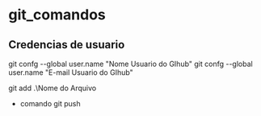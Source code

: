 # git_comandos

## Credencias de usuario

git confg --global user.name "Nome Usuario do GIhub"
git confg --global user.name "E-mail Usuario do GIhub"

git add .\Nome do Arquivo


* comando git push
